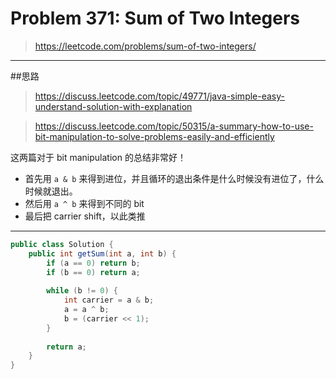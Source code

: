 # Problem 371: Sum of Two Integers

> https://leetcode.com/problems/sum-of-two-integers/

------
##思路
> https://discuss.leetcode.com/topic/49771/java-simple-easy-understand-solution-with-explanation 

> https://discuss.leetcode.com/topic/50315/a-summary-how-to-use-bit-manipulation-to-solve-problems-easily-and-efficiently

这两篇对于 bit manipulation 的总结非常好！

* 首先用 `a & b` 来得到进位，并且循环的退出条件是什么时候没有进位了，什么时候就退出。
* 然后用 `a ^ b` 来得到不同的 bit
* 最后把 carrier shift，以此类推


------


```java
public class Solution {
    public int getSum(int a, int b) {
        if (a == 0) return b;
        if (b == 0) return a;
        
        while (b != 0) {
            int carrier = a & b;
            a = a ^ b;
            b = (carrier << 1);
        }
        
        return a;
    }
}
```


